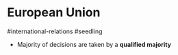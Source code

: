 # European Union
#international-relations #seedling 

- Majority of decisions are taken by a  **qualified majority**